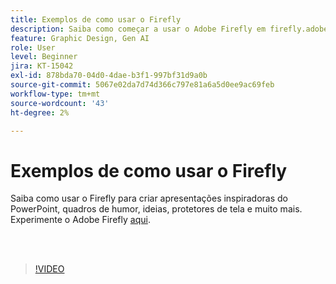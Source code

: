 ```yaml
---
title: Exemplos de como usar o Firefly
description: Saiba como começar a usar o Adobe Firefly em firefly.adobe.com
feature: Graphic Design, Gen AI
role: User
level: Beginner
jira: KT-15042
exl-id: 878bda70-04d0-4dae-b3f1-997bf31d9a0b
source-git-commit: 5067e02da7d74d366c797e81a6a5d0ee9ac69feb
workflow-type: tm+mt
source-wordcount: '43'
ht-degree: 2%

---
```


# Exemplos de como usar o Firefly

Saiba como usar o Firefly para criar apresentações inspiradoras do PowerPoint, quadros de humor, ideias, protetores de tela e muito mais. Experimente o Adobe Firefly [aqui](https://firefly.adobe.com/).

<br> 

>[!VIDEO](https://video.tv.adobe.com/v/3437061?quality=12&learn=on&hidetitle=true&captions=por_br)
